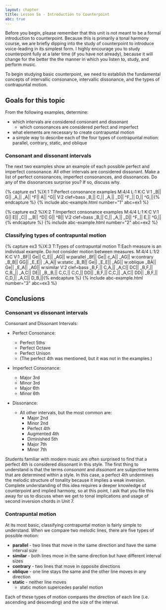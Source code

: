 ```yaml
---
layout: chapter
title: Lesson 5a - Introduction to Counterpoint
abc: true
---
```


Before you begin, please remember that this unit is not meant to be a formal introduction to counterpoint. Because this is primarily a tonal harmony course, we are briefly dipping into the study of counterpoint to introduce voice-leading in its simplest form. I highly encourage you to study counterpoint fully at a later time (if you have not already), because it will change for the better the the manner in which you listen to, study, and perform music.

To begin studying basic counterpoint, we need to establish the fundamental concepts of intervallic consonance, intervallic dissonance, and the types of contrapuntal motion.

## Goals for this topic

From the following examples, determine:
- which intervals are considered consonant and dissonant
    - which consonances are considered perfect and imperfect
- what elements are necessary to create contrapuntal motion
- a simple way to describe each of the four types of contrapuntal motion: parallel, contrary, static, and oblique

### Consonant and dissonant intervals

The next two examples show an example of each possible perfect and imperfect consonance. All other intervals are considered dissonant. Make a list of perfect consonances, imperfect consonances, and dissonances. Do any of the dissonances surprise you? If so, discuss why.

{% capture ex1 %}X:1
T:Perfect consonance examples
M:4/4
L:1
K:C
V:1
_B|| G|| _A,|| _A|| ^F|| A|| ^G||
V:2 clef=bass
_B,|| C,|| _A,|| _D|| ^F,,|| D,|| ^G,||{% endcapture %}
{% include abc-example.html number="1" abc=ex1 %}

{% capture ex2 %}X:2
T:Imperfect consonance examples
M:4/4
L:1
K:C
V:1
G|| E|| _C|| __B|| ^D|| G|| ^B||
V:2 clef=bass
_B,|| C,|| _A,|| _D|| ^F,,|| E,|| ^G,||{% endcapture %}
{% include abc-example.html number="2" abc=ex2 %}

### Classifying types of contrapuntal motion

{% capture ex3 %}X:3
T:Types of contrapuntal motion
T:Each measure is an individual example. Do not consider motion between measures.
M:4/4
L:1/2
K:C
V:1
_BF|| Ge|| C_E|| _AG||
w:parallel
_Bf|| Ge|| c_A|| _AG||
w:contrary
_B_B|| GG|| _E_E|| _A_A||
w:static
_B_B|| Ge|| _E_E|| _AG||
w:oblique
_BA|| Ge|| _E_A|| _AG||
w:similar
V:2 clef=bass
_B,F,|| C,A,|| _A,C|| DC||
_B,F,|| C,B,,|| _A,C|| DE||
_B,_B,|| C,C,|| C,C,|| DD||
_B,F,|| C,C,|| _A,C|| DD||
_B,F,|| C,D,|| _A,C|| D_B,||{% endcapture %}
{% include abc-example.html number="3" abc=ex3 %}

## Conclusions

### Consonant vs dissonant intervals

Consonant and Dissonant Intervals:
- Perfect Consonance:
    - Perfect 5ths
    - Perfect Octave
    - Perfect Unison
    - (The perfect 4th was mentioned, but it was not in the examples.)

- Imperfect Consonance:
    - Major 3rd
    - Minor 3rd
    - Major 6th
    - Minor 6th
    
- Dissonance:
    - All other intervals, but the most common are:
        - Major 2nd
        - Minor 2nd
        - Perfect 4th
        - Augmented 4th
        - Diminished 5th
        - Major 7th
        - Minor 7th
    
Students familiar with modern music are often surprised to find that a perfect 4th is considered dissonant in this style. The first thing to understand is that the terms *consonant* and *dissonant* are subjective terms that are determined within a style. In this case, a perfect 4th undermines the melodic structure of tonality because it implies a weak inversion. Complete understanding of this idea requires a deeper knowledge of counterpoint and implied harmony, so at this point, I ask that you file this away for us to discuss when we get to tonal implications and usage of second inversion chords in Unit 7.

### Contrapuntal motion

At its most basic, classifying contrapuntal motion is fairly simple to understand. When we compare two melodic lines, there are five types of possible motion:
- **parallel** - two lines that move in the same direction and have the same interval *size*
- **similar** - both lines move in the same direction but have different interval sizes
- **contrary** - two lines that move in opposite directions
- **oblique** - one line stays the same and the other line moves in any direction
- **static** - neither line moves 
  - static motion supercedes parallel motion

Each of these types of motion compares the direction of each line (i.e. ascending and descending) and the size of the interval. 
